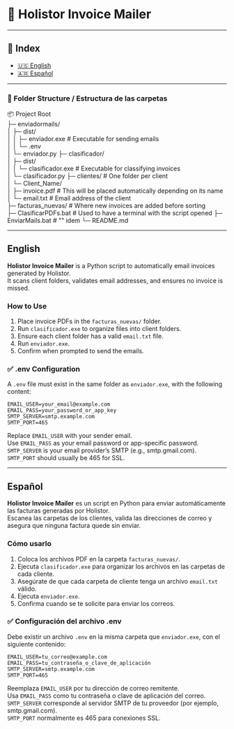 # 🧾 Holistor Invoice Mailer

---

## 📌 Index  
- [🇺🇸 English](#english)  
- [🇦🇷 Español](#espa%C3%B1ol)

---

### 📁 Folder Structure / Estructura de las carpetas
  
📦 Project Root  
├─ enviadormails/  
│   ├─ dist/  
│   │   ├─ enviador.exe # Executable for sending emails  
│   │   └─ .env  
│   └─ enviador.py 
├─ clasificador/  
│   ├─ dist/  
│   │   └─ clasificador.exe # Executable for classifying invoices  
│   └─ clasificador.py 
├─ clientes/ # One folder per client  
│   └─ Client_Name/  
│       ├─ invoice.pdf  # This will be placed automatically depending on its name
│       └─ email.txt # Email address of the client  
├─ facturas_nuevas/ # Where new invoices are added before sorting  
├─ ClasificarPDFs.bat # Used to have a terminal with the script opened
├─ EnviarMails.bat # "" idem
└─ README.md 

---

## English

**Holistor Invoice Mailer** is a Python script to automatically email invoices generated by Holistor.  
It scans client folders, validates email addresses, and ensures no invoice is missed.

### How to Use

1. Place invoice PDFs in the `facturas_nuevas/` folder.  
2. Run `clasificador.exe` to organize files into client folders.  
3. Ensure each client folder has a valid `email.txt` file.  
4. Run `enviador.exe`.  
5. Confirm when prompted to send the emails.

### ✅ .env Configuration

A `.env` file must exist in the same folder as `enviador.exe`, with the following content:

```dotenv
EMAIL_USER=your_email@example.com
EMAIL_PASS=your_password_or_app_key
SMTP_SERVER=smtp.example.com
SMTP_PORT=465
```

Replace `EMAIL_USER` with your sender email.  
Use `EMAIL_PASS` as your email password or app-specific password.  
`SMTP_SERVER` is your email provider’s SMTP (e.g., smtp.gmail.com).  
`SMTP_PORT` should usually be 465 for SSL.

---

## Español

**Holistor Invoice Mailer** es un script en Python para enviar automáticamente las facturas generadas por Holistor.  
Escanea las carpetas de los clientes, valida las direcciones de correo y asegura que ninguna factura quede sin enviar.

### Cómo usarlo

1. Coloca los archivos PDF en la carpeta `facturas_nuevas/`.  
2. Ejecuta `clasificador.exe` para organizar los archivos en las carpetas de cada cliente.  
3. Asegúrate de que cada carpeta de cliente tenga un archivo `email.txt` válido.  
4. Ejecuta `enviador.exe`.  
5. Confirma cuando se te solicite para enviar los correos.

### ✅ Configuración del archivo .env

Debe existir un archivo `.env` en la misma carpeta que `enviador.exe`, con el siguiente contenido:

```dotenv
EMAIL_USER=tu_correo@example.com
EMAIL_PASS=tu_contraseña_o_clave_de_aplicación
SMTP_SERVER=smtp.example.com
SMTP_PORT=465
```

Reemplaza `EMAIL_USER` por tu dirección de correo remitente.  
Usa `EMAIL_PASS` como tu contraseña o clave de aplicación del correo.  
`SMTP_SERVER` corresponde al servidor SMTP de tu proveedor (por ejemplo, smtp.gmail.com).  
`SMTP_PORT` normalmente es 465 para conexiones SSL.
